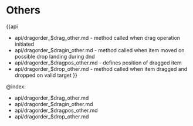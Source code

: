 
Others
=======

{{api
- api/dragorder_$drag_other.md - method called when drag operation initiated
- api/dragorder_$dragin_other.md - method called when item moved on possible drop landing during dnd
- api/dragorder_$dragpos_other.md - defines position of dragged item
- api/dragorder_$drop_other.md - method called when item dragged and dropped on valid target
}}

@index:
- api/dragorder_$drag_other.md
- api/dragorder_$dragin_other.md
- api/dragorder_$dragpos_other.md
- api/dragorder_$drop_other.md


